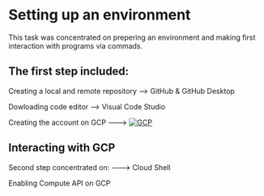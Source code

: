 # Setting up an environment

This task was concentrated on prepering an environment and making first interaction with programs via commads. 

## The first step included:

Creating a local and remote repository 
--> GitHub & GitHub Desktop

Dowloading code editor
--> Visual Code Studio

Creating the account on GCP
---> [![GCP](https://skillicons.dev/icons?i=gcp)](https://skillicons.dev)

## Interacting with GCP

Second step concentrated on: 
---> Cloud Shell

Enabling Compute API on GCP